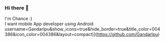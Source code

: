 ### Hi there 👋

I'm Chance :) </br>
I want mobile App developer using Android </br>
username=Gandarlpu&show_icons=true&hide_border=true&title_color=004386&icon_color=004386&layout=compact)](https://github.com/Gandarlpu)
